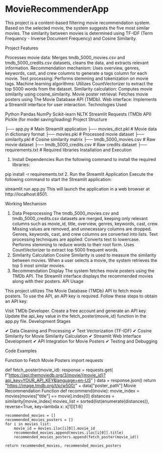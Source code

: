 # MovieRecommenderApp
This project is a content-based filtering movie recommendation system. Based on the selected movie, the system suggests the five most similar movies. The similarity between movies is determined using TF-IDF (Term Frequency - Inverse Document Frequency) and Cosine Similarity.

Project Features

Processes movie data: Merges tmdb_5000_movies.csv and tmdb_5000_credits.csv datasets, cleans the data, and extracts relevant information.
Recommendation mechanism: Uses overview, genres, keywords, cast, and crew columns to generate a tags column for each movie.
Text processing: Performs stemming and tokenization on movie tags.
Machine learning algorithms: Utilizes CountVectorizer to extract the top 5000 words from the dataset.
Similarity calculation: Computes movie similarity using cosine_similarity.
Movie poster retrieval: Fetches movie posters using The Movie Database API (TMDb).
Web interface: Implements a Streamlit interface for user interaction.
Technologies Used

Python
Pandas
NumPy
Scikit-learn
NLTK
Streamlit
Requests (TMDb API)
Pickle (for model saving/loading)
Project Structure

├── app.py                 # Main Streamlit application
├── movies_dict.pkl         # Movie data in dictionary format
├── movies.pkl              # Processed movie dataset
├── similarity.pkl          # Cosine similarity matrix
├── tmdb_5000_movies.csv    # Raw movie dataset
├── tmdb_5000_credits.csv   # Raw credits dataset
├── requirements.txt        # Required libraries
Installation and Execution

1. Install Dependencies
Run the following command to install the required libraries:

pip install -r requirements.txt
2. Run the Streamlit Application
Execute the following command to start the Streamlit application:

streamlit run app.py
This will launch the application in a web browser at http://localhost:8501.

Working Mechanism

1. Data Preprocessing
The tmdb_5000_movies.csv and tmdb_5000_credits.csv datasets are merged, keeping only relevant columns such as movie_id, title, overview, genres, keywords, cast, crew.
Missing values are removed, and unnecessary columns are dropped.
Genres, keywords, cast, and crew columns are converted into lists.
Text processing techniques are applied:
Converts text to lowercase.
Performs stemming to reduce words to their root form.
Uses CountVectorizer to extract top 5000 frequent words.
2. Similarity Calculation
Cosine Similarity is used to measure the similarity between movies.
When a user selects a movie, the system retrieves the top 5 most similar movies.
3. Recommendation Display
The system fetches movie posters using the TMDb API.
The Streamlit interface displays the recommended movies along with their posters.
API Usage

This project utilizes The Movie Database (TMDb) API to fetch movie posters. To use the API, an API key is required. Follow these steps to obtain an API key:

Visit TMDb Developer.
Create a free account and generate an API key.
Update the api_key value in the fetch_poster(movie_id) function in the app.py file.
Development Stages

✔ Data Cleaning and Processing
✔ Text Vectorization (TF-IDF)
✔ Cosine Similarity for Movie Similarity Calculation
✔ Streamlit Web Interface Development
✔ API Integration for Movie Posters
✔ Testing and Debugging

Code Examples

Function to Fetch Movie Posters
import requests

def fetch_poster(movie_id):
    response = requests.get(
        f"https://api.themoviedb.org/3/movie/{movie_id}?api_key=YOUR_API_KEY&language=en-US"
    )
    data = response.json()
    return "https://image.tmdb.org/t/p/w500/" + data["poster_path"]
Movie Recommendation Function
def recommend(movie):
    movie_index = movies[movies["title"] == movie].index[0]
    distances = similarity[movie_index]
    movies_list = sorted(list(enumerate(distances)), reverse=True, key=lambda x: x[1])[1:6]
    
    recommended_movies = []
    recommended_movies_posters = []
    for i in movies_list:
        movie_id = movies.iloc[i[0]].movie_id
        recommended_movies.append(movies.iloc[i[0]].title)
        recommended_movies_posters.append(fetch_poster(movie_id))
    
    return recommended_movies, recommended_movies_posters
